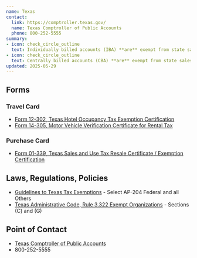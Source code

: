 ```yaml
---
name: Texas
contact:
  link: https://comptroller.texas.gov/
  name: Texas Comptroller of Public Accounts
  phone: 800-252-5555
summary:
- icon: check_circle_outline
  text: Individually billed accounts (IBA) **are** exempt from state sales tax.
- icon: check_circle_outline
  text: Centrally billed accounts (CBA) **are** exempt from state sales tax.
updated: 2025-05-29
---
```


## Forms

### Travel Card

* [Form 12-302, Texas Hotel Occupancy Tax Exemption Certification](https://comptroller.texas.gov/taxes/hotel/forms/)
* [Form 14-305, Motor Vehicle Verification Certificate for Rental Tax](https://comptroller.texas.gov/taxes/motor-vehicle/forms/)

### Purchase Card

* [Form 01-339, Texas Sales and Use Tax Resale Certificate / Exemption Certification](https://comptroller.texas.gov/taxes/exempt/forms//)

## Laws, Regulations, Policies

* [Guidelines to Texas Tax Exemptions](https://comptroller.texas.gov/taxes/publications/96-1045.php) - Select AP-204 Federal and all Others
* [Texas Administrative Code, Rule 3.322 Exempt Organizations](https://texas-sos.appianportalsgov.com/rules-and-meetings?interface=LANDING_PAGE) - Sections (C) and (G)

## Point of Contact
- [Texas Comptroller of Public Accounts](https://comptroller.texas.gov/)
- 800-252-5555
